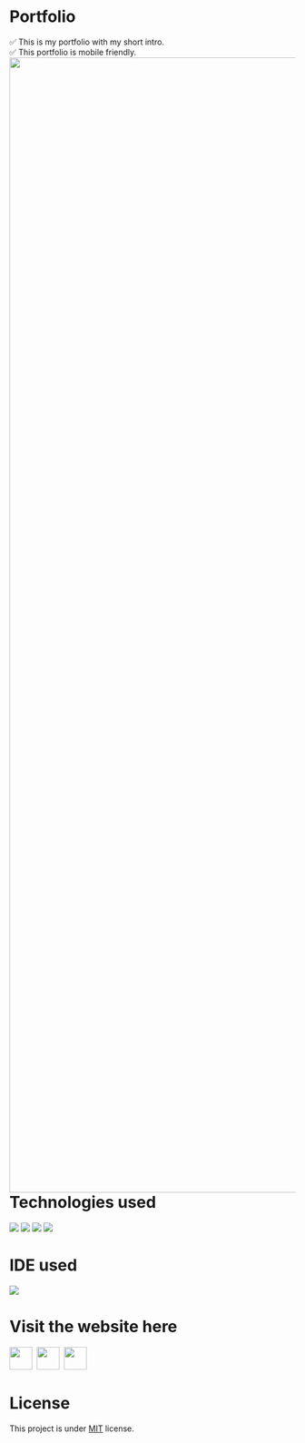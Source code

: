 # Portfolio
✅ This is my portfolio with my short intro.<br/> 
✅ This portfolio is mobile friendly.
<img align="left" width="2000px" src="https://github.com/ValentineFernandes/ValentineFernandes/blob/main/Portfolio/img7.jpg">

# Technologies used
<img src="https://img.shields.io/badge/HTML5-FF3300?style=for-the-badge&logo=html5&logoColor=white">
<img src="https://img.shields.io/badge/CSS3-0066FF?style=for-the-badge&logo=css3&logoColor=white">
<img src="https://img.shields.io/badge/Bootstrap-993399?style=for-the-badge&logo=bootstrap&logoColor=white">
<img src="https://img.shields.io/badge/JavaScript-FFF600?style=for-the-badge&logo=javascript&logoColor=white">

# IDE used
<img src="https://img.shields.io/badge/Atom-00E68A?style=for-the-badge&logo=Atom&logoColor=white">

# Visit the website here
<a href="https://valentinefernandes.github.io/Portfolio/">
<img width="40" height="40" src="https://github.com/ValentineFernandes/ValentineFernandes/blob/main/Portfolio/github.png"></a>
&nbsp;<a href=https://portfoliowebsiteapp.netlify.app"><img width="40" height="40" src="https://github.com/ValentineFernandes/ValentineFernandes/blob/main/Portfolio/netlify.jpg"></a>
&nbsp;<a href="https://portfolio-valentinefernandes.vercel.app/"><img width="40" height="40" src="https://github.com/ValentineFernandes/ValentineFernandes/blob/main/Portfolio/vercel.png"></a>

# License
This project is under <a href="https://github.com/ValentineFernandes/Portfolio/blob/main/LICENSE">MIT</a> license. 

